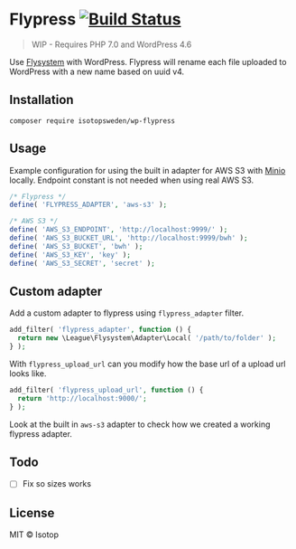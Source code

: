# Flypress [![Build Status](https://travis-ci.org/isotopsweden/wp-flypress.svg?branch=master)](https://travis-ci.org/isotopsweden/wp-flypress)

> WIP - Requires PHP 7.0 and WordPress 4.6

Use [Flysystem](https://flysystem.thephpleague.com/) with WordPress. Flypress will rename each file uploaded to WordPress with a new name based on uuid v4.

## Installation

```
composer require isotopsweden/wp-flypress
```

## Usage

Example configuration for using the built in adapter for AWS S3 with [Minio](https://minio.io/) locally. Endpoint constant is not needed when using real AWS S3.

```php
/* Flypress */
define( 'FLYPRESS_ADAPTER', 'aws-s3' );

/* AWS S3 */
define( 'AWS_S3_ENDPOINT', 'http://localhost:9999/' );
define( 'AWS_S3_BUCKET_URL', 'http://localhost:9999/bwh' );
define( 'AWS_S3_BUCKET', 'bwh' );
define( 'AWS_S3_KEY', 'key' );
define( 'AWS_S3_SECRET', 'secret' );
```

## Custom adapter

Add a custom adapter to flypress using `flypress_adapter` filter.

```php
add_filter( 'flypress_adapter', function () {
  return new \League\Flysystem\Adapter\Local( '/path/to/folder' );
} );
```

With `flypress_upload_url` can you modify how the base url of a upload url looks like.

```php
add_filter( 'flypress_upload_url', function () {
  return 'http://localhost:9000/';
} );
```

Look at the built in `aws-s3` adapter to check how we created a working flypress adapter.

## Todo

- [ ] Fix so sizes works

## License

MIT © Isotop
